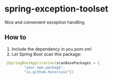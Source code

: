 # spring-exception-toolset
Nice and convenient exception handling

## How to
1. Include the dependency in you pom.xml
2. Let Spring Boot scan this package:
```java
 @SpringBootApplication(scanBasePackages = {
         "your.own.package",
         "io.github.honoriuss"})
```
